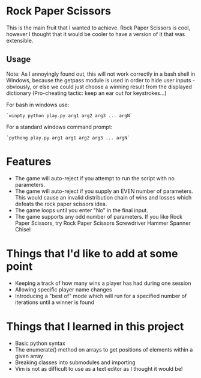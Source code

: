 # Rock Paper Scissors

This is the main fruit that I wanted to achieve. Rock Paper Scissors is cool, however I thought that it would be cooler to have a version of it that was extensible. 

## Usage
Note: As I annoyingly found out, this will not work correctly in a bash shell in Windows, because the getpass module is used in order to hide user inputs - obviously, or else we could just choose a winning result from the displayed dictionary (Pro-cheating tactic: keep an ear out for keystrokes...) 

For bash in windows use: 

    `winpty python play.py arg1 arg2 arg3 ... argN`

For a standard windows command prompt: 

    `pythong play.py arg1 arg1 arg2 arg3 ... argN`

# Features
+ The game will auto-reject if you attempt to run the script with no parameters.
+ The game will auto-reject if you supply an EVEN number of parameters. This would cause an invalid distribution chain of wins and losses which defeats the rock paper scissors idea. 
+ The game loops until you enter "No" in the final input.
+ The game supports any odd number of parameters. If you like Rock Paper Scissors, try Rock Paper Scissors Screwdriver Hammer Spanner Chisel 

# Things that I'd like to add at some point
+ Keeping a track of how many wins a player has had during one session
+ Allowing specific player name changes
+ Introducing a "best of" mode which will run for a specified number of iterations until a winner is found

# Things that I learned in this project
+ Basic python syntax
+ The enumerate() method on arrays to get positions of elements within a given array
+ Breaking classes into submodules and importing
+ Vim is not as difficult to use as a text editor as I thought it would be!
